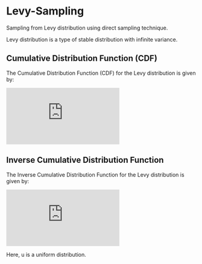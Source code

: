 # Levy-Sampling

Sampling from Levy distribution using direct sampling technique.

Levy distribution is a type of stable distribution with infinite variance.

## Cumulative Distribution Function (CDF)

The Cumulative Distribution Function (CDF) for the Levy distribution is given by:

![CDF](https://latex.codecogs.com/svg.latex?%5Ctext%7BCDF%7D%20%3D%20%5Ctext%7Berfc%7D%5Cleft(%5Csqrt%7B%5Cfrac%7Bc%7D%7B2(x-%5Cmu)%7D%7D%5Cright))

## Inverse Cumulative Distribution Function

The Inverse Cumulative Distribution Function for the Levy distribution is given by:

![Inverse CDF](https://latex.codecogs.com/svg.latex?%5Ctext%7BCDF%7D%5E%7B-1%7D%28u%29%20%3D%20%5Cfrac%7Bc%7D%7B2%5Cleft(%5Ctext%7Berfcinv%7D%28u%29%5Cright)%5E2%7D%20&plus;%20%5Cmu)

Here, u is a uniform distribution.

